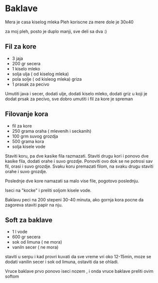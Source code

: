 # Baklave

Mera je casa kiselog mleka
Pleh koriscne za mere dole je 30x40

za moj pleh, posto je duplo manji, sve deli sa dva :)

## Fil za kore


- 3 jaja
- 200 gr secera
- 1 kiselo mleko
- solja ulja ( od kiselog mleka)
- pola solje ( od kisleog mleka) griza
- 1 prasak za pecivo

Umutiti java i secer, dodati ulje, dodati kiselo mleko, dodati griz u koji je dodat prsak za pecivo, sve dobro umutiti i fil za kore je spreman

## Filovanje kora

- fil za kore
- 250 grama oraha ( mlevenih i seckanih)
- 100 grm suvog grozdja
- 500 grama kora
- solja kisele vode

Staviti koru, pa dve kasike fila razmazati. Staviti drugu kori i ponovo dve kasike fila, dodati orahe i suvo grozdje. 
Ponoviti ovo dok se ne potrosi sav fil, orasi i suvo grozdje. Svaku koru premazati filom, na svaku drugu staviti orahe i suvo grozdje. 

Poslednje dve kore namazati sa malo vise file, pogotovo poslednju.

Iseci na "kocke" i preliti soljom kisele vode. 

Baklavu peci na 200 stepeni 30-40 minuta, ako gornja kora pocne da zagoreva staviti papir na nju.

## Soft za baklave

- 1 l vode
- 600 gr secera
- sok od limuna ( ne mora)
- vaniln secer ( ne mora)

staviti u serpu i kad provri kuvati da sve vreme vri oko 12-15min, moze se dodati vanilin secer i sok od limuna, ostaviti da se ohladi.

Vruce baklave prvo ponovo iseci nozem , i onda vruce baklave preliti ovim softom